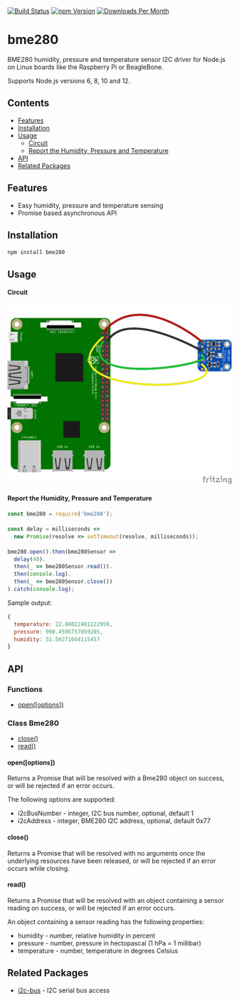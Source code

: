 [![Build Status](https://travis-ci.org/fivdi/bme280.svg?branch=master)](https://travis-ci.org/fivdi/bme280)
[![npm Version](http://img.shields.io/npm/v/bme280.svg)](https://www.npmjs.com/package/bme280)
[![Downloads Per Month](http://img.shields.io/npm/dm/bme280.svg)](https://www.npmjs.com/package/bme280)

# bme280

BME280 humidity, pressure and temperature sensor I2C driver for Node.js on
Linux boards like the Raspberry Pi or BeagleBone.

Supports Node.js versions 6, 8, 10 and 12.

## Contents

 * [Features](#features)
 * [Installation](#installation)
 * [Usage](#usage)
   * [Circuit](#circuit)
   * [Report the Humidity, Pressure and Temperature](#report-humidity-pressure-and-temperature)
 * [API](#api)
 * [Related Packages](#related-packages)

## Features

 * Easy humidity, pressure and temperature sensing
 * Promise based asynchronous API

## Installation

```
npm install bme280
```

## Usage

#### Circuit

![](doc/bme280-pi.png)

#### Report the Humidity, Pressure and Temperature
```js
const bme280 = require('bme280');

const delay = milliseconds =>
  new Promise(resolve => setTimeout(resolve, milliseconds));

bme280.open().then(bme280Sensor =>
  delay(40).
  then(_ => bme280Sensor.read()).
  then(console.log).
  then(_ => bme280Sensor.close())
).catch(console.log);
```
Sample output:
```js
{
  temperature: 22.80022401222959,
  pressure: 990.4595757059205,
  humidity: 51.50271664115457
}
```
## API

### Functions

- [open([options])](#openoptions)

### Class Bme280

- [close()](#close)
- [read()](#read)

#### open([options])
Returns a Promise that will be resolved with a Bme280 object on success, or will be rejected if an error occurs.

The following options are supported:
- i2cBusNumber - integer, I2C bus number, optional, default 1
- i2cAddress - integer, BME280 I2C address, optional, default 0x77

#### close()
Returns a Promise that will be resolved with no arguments once the underlying resources have been released, or will be rejected if an error occurs while closing.

#### read()
Returns a Promise that will be resolved with an object containing a sensor reading on success, or will be rejected if an error occurs.

An object containing a sensor reading has the following properties:
- humidity - number, relative humidity in percent
- pressure - number, pressure in hectopascal (1 hPa = 1 millibar)
- temperature - number, temperature in degrees Celsius

## Related Packages

- [i2c-bus](https://github.com/fivdi/i2c-bus) - I2C serial bus access

